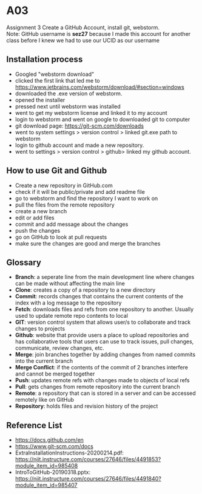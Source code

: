 # A03
Assignment 3 Create a GitHub Account, install git, webstorm.\
Note: GitHub username is **sez27** because I made this account for another class before I knew we had to use our UCID as our username 

## Installation process
- Googled "webstorm download"
- clicked the first link that led me to https://www.jetbrains.com/webstorm/download/#section=windows
- downloaded the .exe version of webstorm.
- opened the installer
- pressed next until webstorm was installed
- went to get my webstorm license and linked it to my account
- login to webstorm and went on google to downloaded git to computer
- git download page: https://git-scm.com/downloads
- went to system settings > version control > linked git.exe path to webstorm
- login to github account and made a new repository.
- went to settings > version control > github> linked my github account.

## How to use Git and Github
- Create a new repository in GitHub.com
- check if it will be public/private and add readme file
- go to webstorm and find the repository I want to work on
- pull the files from the remote repository
- create a new branch
- edit or add files
- commit and add message about the changes 
- push the changes
- go on GitHub to look at pull requests
- make sure the changes are good and merge the branches

## Glossary
- **Branch**: a seperate line from the main development line where changes can be made without affecting the main line
- **Clone**: creates a copy of a repository to a new directory
- **Commit**: records changes that contains the current contents of the index with a log message to the repository 
- **Fetch**: downloads files and refs from one repository to another. Usually used to update remote repo contents to local
- **GIT**: version control system that allows user/s to collaborate and track changes to projects
- **Github**: website that provide users a place to upload repositories and has collaborative tools that users can use to track issues, pull changes, communicate, review changes, etc. 
- **Merge**: join branches together by adding changes from named commits into the current branch
- **Merge Conflict**: if the contents of the commit of 2 branches interfere and cannot be merged together
- **Push**: updates remote refs with changes made to objects of local refs
- **Pull**: gets changes from remote repository into the current branch
- **Remote**: a repository that can is stored in a server and can be accessed remotely like on GitHub
- **Repository**: holds files and revision history of the project

## Reference List
- https://docs.github.com/en
- https://www.git-scm.com/docs
- ExtraInstallationInstructions-20200214.pdf: https://njit.instructure.com/courses/27646/files/4491853?module_item_id=985408
- IntroToGitHub-20190318.pptx: https://njit.instructure.com/courses/27646/files/4491840?module_item_id=985407
